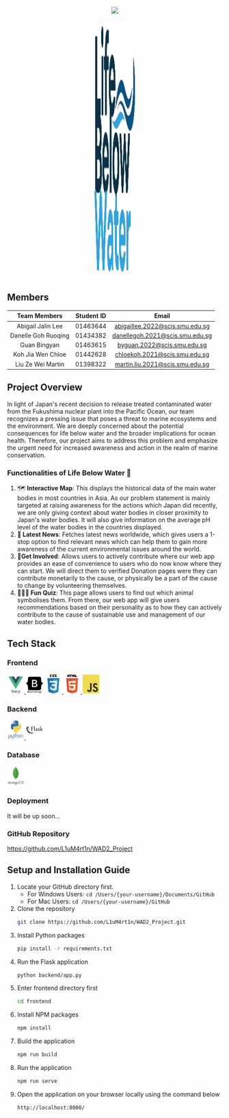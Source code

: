 <!-- markdownlint-disable MD022 MDO31 MD032 MD033 MD034 -->
<p align="center">
      <img src="https://readme-typing-svg.demolab.com/?lines=G4T5+Life+Below+Water&font=Fira%20Code&center=true&width=380&height=50&duration=4000&pause=1000">
</p>
<p align="center">
      <img src="./frontend/src/assets/images/ourLogo.png" style="height: 15vh; width: 10vw;">
</p>

## Members
| Team Members         | Student ID | Email                           |
| :------------------: | :--------: | :-----------------------------: |
| Abigail Jalin Lee    | 01463644   | abigaillee.2022@scis.smu.edu.sg |
| Danelle Goh Ruoqing  | 01434382   | danellegoh.2021@scis.smu.edu.sg |
| Guan Bingyan         | 01463615   | byguan.2022@scis.smu.edu.sg     |
| Koh Jia Wen Chloe    | 01442628   | chloekoh.2021@scis.smu.edu.sg   |
| Liu Ze Wei Martin    | 01398322   | martin.liu.2021@scis.smu.edu.sg |

## Project Overview
In light of Japan's recent decision to release treated contaminated water from the Fukushima nuclear plant into the Pacific Ocean, our team recognizes a pressing issue that poses a threat to marine ecosystems and the environment. We are deeply concerned about the potential consequences for life below water and the broader implications for ocean health. Therefore, our project aims to address this problem and emphasize the urgent need for increased awareness and action in the realm of marine conservation.

### Functionalities of Life Below Water 🌊
1. 🗺<b> Interactive Map</b>: This displays the historical data of the main water bodies in most countries in Asia. As our problem statement is mainly targeted at raising awareness for the actions which Japan did recently, we are only giving context about water bodies in closer proximity to Japan's water bodies. It will also give information on the average pH level of the water bodies in the countries displayed.
2. 📰<b> Latest News</b>: Fetches latest news worldwide, which gives users a 1-stop option to find relevant news which can help them to gain more awareness of the current environmental issues around the world.
3. 🏃<b>Get Involved</b>: Allows users to actively contribute where our web app provides an ease of convenience to users who do now know where they can start. We will direct them to verified Donation pages were they can contribute monetarily to the cause, or physically be a part of the cause to change by volunteering themselves.
4. 🧑🏼‍💻<b> Fun Quiz</b>: This page allows users to find out which animal symbolises them. From there, our web app will give users recommendations based on their personality as to how they can actively contribute to the cause of sustainable use and management of our water bodies.

## Tech Stack
### Frontend
<a href="https://vuejs.org/" target="_blank" rel="noreferrer"> <img src="https://raw.githubusercontent.com/devicons/devicon/master/icons/vuejs/vuejs-original-wordmark.svg" alt="vuejs" width="40" height="40"/> </a>
<a href="https://getbootstrap.com" target="_blank" rel="noreferrer"> <img src="https://raw.githubusercontent.com/devicons/devicon/master/icons/bootstrap/bootstrap-plain-wordmark.svg" alt="bootstrap" width="40" height="40"/></a> 
<a href="https://www.w3schools.com/css/" target="_blank" rel="noreferrer"> <img src="https://raw.githubusercontent.com/devicons/devicon/master/icons/css3/css3-original-wordmark.svg" alt="css3" width="40" height="45"/> </a>
<a href="https://www.w3.org/html/" target="_blank" rel="noreferrer"> <img src="https://raw.githubusercontent.com/devicons/devicon/master/icons/html5/html5-original-wordmark.svg" alt="html5" width="40" height="45"/> </a>
<a href="https://www.javascript.com/" target="_blank" rel="noreferrer"> <img src="https://raw.githubusercontent.com/devicons/devicon/master/icons/javascript/javascript-original.svg" alt="javascript" width="40" height="45"/> </a>

### Backend
<a href="https://www.python.org/" target="_blank" rel="noreferrer"> <img src="https://raw.githubusercontent.com/devicons/devicon/master/icons/python/python-original-wordmark.svg" alt="python" width="40" height="45"/> </a>
<a href="https://flask.palletsprojects.com/en/2.0.x/" target="_blank" rel="noreferrer"> <img src="https://raw.githubusercontent.com/devicons/devicon/master/icons/flask/flask-original-wordmark.svg" alt="flask" width="40" height="45"/> </a>

### Database
<a href="https://www.mongodb.com/" target="_blank" rel="noreferrer"> <img src="https://raw.githubusercontent.com/devicons/devicon/master/icons/mongodb/mongodb-original-wordmark.svg" alt="mongodb" width="40" height="45"/> </a>

### Deployment
<!-- https://deployment.d3rfeip13ibxct.amplifyapp.com/ (We will be deploying it again as we have to deploy a separate Flask app as well) -->
It will be up soon...

### GitHub Repository
https://github.com/L1uM4rt1n/WAD2_Project

## Setup and Installation Guide
1. Locate your GitHub directory first.
      - For Windows Users: 
            ```
            cd /Users/{your-username}/Documents/GitHub
            ```
      - For Mac Users: 
            ```
            cd /Users/{your-username}/GitHub
            ```
2. Clone the repository
      ```bash
      git clone https://github.com/L1uM4rt1n/WAD2_Project.git
      ```
3. Install Python packages
      ```bash
      pip install -r requirements.txt
      ```
4. Run the Flask application
      ```bash
      python backend/app.py
      ```
5. Enter frontend directory first
      ```bash
      cd frontend
      ```
6. Install NPM packages
      ```bash
      npm install
      ```
7. Build the application
      ```bash
      npm run build
      ```
8. Run the application
      ```bash
      npm run serve
      ```
9. Open the application on your browser locally using the command below
      ```bash
      http://localhost:8000/
      ```

